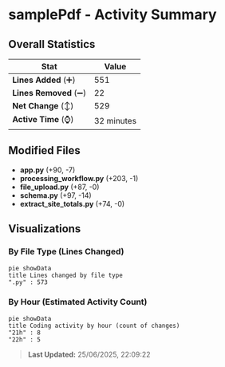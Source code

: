 # samplePdf - Activity Summary 

## Overall Statistics

| Stat                   | Value                                                             |
| ---------------------- | ----------------------------------------------------------------- |
| **Lines Added** (➕)   | 551                                          |
| **Lines Removed** (➖) | 22                                        |
| **Net Change** (↕)    | 529                |
| **Active Time** (⌚)   | 32 minutes |


## Modified Files
- **app.py** (+90, -7)
- **processing_workflow.py** (+203, -1)
- **file_upload.py** (+87, -0)
- **schema.py** (+97, -14)
- **extract_site_totals.py** (+74, -0)

## Visualizations

### By File Type (Lines Changed)

```mermaid
pie showData
title Lines changed by file type
".py" : 573
```

### By Hour (Estimated Activity Count)

```mermaid
pie showData
title Coding activity by hour (count of changes)
"21h" : 8
"22h" : 5
```


> **Last Updated:** 25/06/2025, 22:09:22